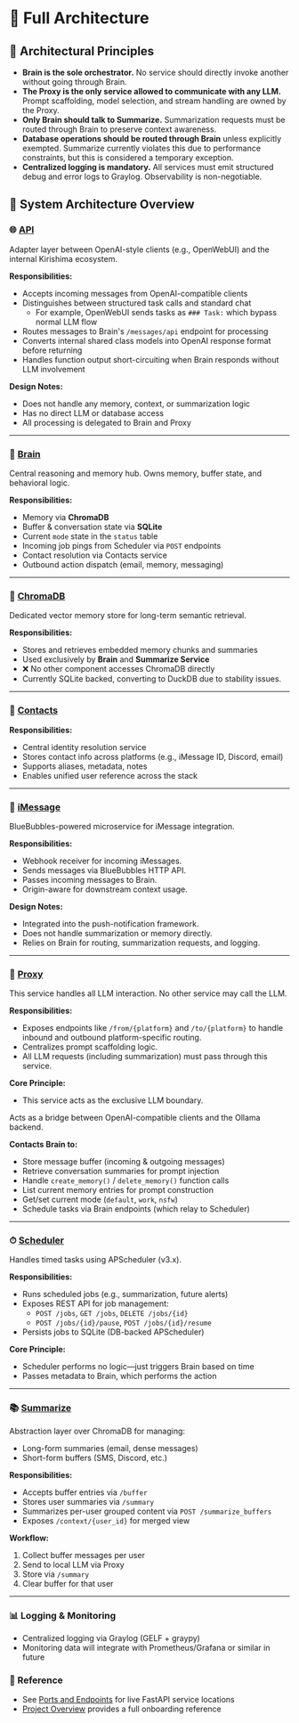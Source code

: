 # 🧠 Full Architecture

## 🧭 Architectural Principles

- **Brain is the sole orchestrator.** No service should directly invoke another without going through Brain.
- **The Proxy is the only service allowed to communicate with any LLM.** Prompt scaffolding, model selection, and stream handling are owned by the Proxy.
- **Only Brain should talk to Summarize.** Summarization requests must be routed through Brain to preserve context awareness.
- **Database operations should be routed through Brain** unless explicitly exempted. Summarize currently violates this due to performance constraints, but this is considered a temporary exception.
- **Centralized logging is mandatory.** All services must emit structured debug and error logs to Graylog. Observability is non-negotiable.

## 🧠 System Architecture Overview

### 🌐 [API](Services/APIy.md)

Adapter layer between OpenAI-style clients (e.g., OpenWebUI) and the internal Kirishima ecosystem.

**Responsibilities:**

- Accepts incoming messages from OpenAI-compatible clients
- Distinguishes between structured task calls and standard chat
  - For example, OpenWebUI sends tasks as `### Task:` which bypass normal LLM flow
- Routes messages to Brain's `/messages/api` endpoint for processing
- Converts internal shared class models into OpenAI response format before returning
- Handles function output short-circuiting when Brain responds without LLM involvement

**Design Notes:**

- Does not handle any memory, context, or summarization logic
- Has no direct LLM or database access
- All processing is delegated to Brain and Proxy

---

### 🧠 [Brain](Services/Brain.md)

Central reasoning and memory hub. Owns memory, buffer state, and behavioral logic.

**Responsibilities:**

- Memory via **ChromaDB**
- Buffer & conversation state via **SQLite**
- Current `mode` state in the `status` table
- Incoming job pings from Scheduler via `POST` endpoints
- Contact resolution via Contacts service
- Outbound action dispatch (email, memory, messaging)

---

### 🧬 [ChromaDB](Services/ChromaDB.md)

Dedicated vector memory store for long-term semantic retrieval.

**Responsibilities:**

- Stores and retrieves embedded memory chunks and summaries
- Used exclusively by **Brain** and **Summarize Service**
- ❌ No other component accesses ChromaDB directly
- Currently SQLite backed, converting to DuckDB due to stability issues.

---

### 📇 [Contacts](Services/Contacts.md)

**Responsibilities:**

- Central identity resolution service
- Stores contact info across platforms (e.g., iMessage ID, Discord, email)
- Supports aliases, metadata, notes
- Enables unified user reference across the stack

---

### 💬 [iMessage](Services/iMessage.md)

BlueBubbles-powered microservice for iMessage integration.

**Responsibilities:**

- Webhook receiver for incoming iMessages.
- Sends messages via BlueBubbles HTTP API.
- Passes incoming messages to Brain.
- Origin-aware for downstream context usage.

**Design Notes:**

- Integrated into the push-notification framework.
- Does not handle summarization or memory directly.
- Relies on Brain for routing, summarization requests, and logging.

---

### 🔁 [Proxy](Services/Proxy.md)

This service handles all LLM interaction. No other service may call the LLM.

**Responsibilities:**

- Exposes endpoints like `/from/{platform}` and `/to/{platform}` to handle inbound and outbound platform-specific routing.
- Centralizes prompt scaffolding logic.
- All LLM requests (including summarization) must pass through this service.

**Core Principle:**

- This service acts as the exclusive LLM boundary.

Acts as a bridge between OpenAI-compatible clients and the Ollama backend.

**Contacts Brain to:**

- Store message buffer (incoming & outgoing messages)
- Retrieve conversation summaries for prompt injection
- Handle `create_memory()` / `delete_memory()` function calls
- List current memory entries for prompt construction
- Get/set current mode (`default`, `work`, `nsfw`)
- Schedule tasks via Brain endpoints (which relay to Scheduler)

---

### ⏱ [Scheduler](Services/Scheduler.md)

Handles timed tasks using APScheduler (v3.x).

**Responsibilities:**

- Runs scheduled jobs (e.g., summarization, future alerts)
- Exposes REST API for job management:
  - `POST /jobs`, `GET /jobs`, `DELETE /jobs/{id}`
  - `POST /jobs/{id}/pause`, `POST /jobs/{id}/resume`
- Persists jobs to SQLite (DB-backed APScheduler)

**Core Principle:**  

- Scheduler performs no logic—just triggers Brain based on time
- Passes metadata to Brain, which performs the action

---

### 📚 [Summarize](Services/Summarize.md)

Abstraction layer over ChromaDB for managing:

- Long-form summaries (email, dense messages)
- Short-form buffers (SMS, Discord, etc.)

**Responsibilities:**

- Accepts buffer entries via `/buffer`
- Stores user summaries via `/summary`
- Summarizes per-user grouped content via `POST /summarize_buffers`
- Exposes `/context/{user_id}` for merged view

**Workflow:**

1. Collect buffer messages per user
2. Send to local LLM via Proxy
3. Store via `/summary`
4. Clear buffer for that user

---

### 📊 Logging & Monitoring

- Centralized logging via Graylog (GELF + graypy)
- Monitoring data will integrate with Prometheus/Grafana or similar in future

### 📘 Reference

- See [Ports and Endpoints](Ports%20Band%20BEndpoints.md) for live FastAPI service locations
- [Project Overview](Project%20BOverview.md) provides a full onboarding reference
